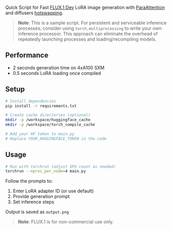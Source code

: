 Quick Script for Fast [FLUX.1 Dev](https://github.com/black-forest-labs/flux) LoRA image generation with [ParaAttention](https://github.com/chengzeyi/ParaAttention) and diffusers [hotswapping](https://huggingface.co/docs/diffusers/main/en/using-diffusers/loading_adapters#lora).

> **Note**: This is a sample script. For persistent and serviceable inference processes, consider using `torch.multiprocessing` to write your own inference processor. This approach can eliminate the overhead of repeatedly launching processes and loading/recompiling models.

## Performance

- 2 seconds generation time on 4xA100 SXM
- 0.5 seconds LoRA loading once compiled

## Setup

```bash
# Install dependencies
pip install -r requirements.txt

# Create cache directories (optional)
mkdir -p /workspace/huggingface_cache
mkdir -p /workspace/torch_compile_cache

# Add your HF token to main.py
# Replace YOUR_HUGGINGFACE_TOKEN in the code
```

## Usage

```bash
# Run with torchrun (adjust GPU count as needed)
torchrun --nproc_per_node=4 main.py
```

Follow the prompts to:

1. Enter LoRA adapter ID (or use default)
2. Provide generation prompt
3. Set inference steps

Output is saved as `output.png`

> **Note**: FLUX.1 is for non-commercial use only.
